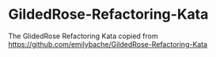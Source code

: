 # GildedRose-Refactoring-Kata
The GlidedRose Refactoring Kata copied from https://github.com/emilybache/GildedRose-Refactoring-Kata
